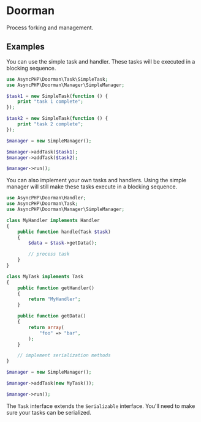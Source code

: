 # Doorman

Process forking and management.

## Examples

You can use the simple task and handler. These tasks will be executed in a blocking sequence.

```php
use AsyncPHP\Doorman\Task\SimpleTask;
use AsyncPHP\Doorman\Manager\SimpleManager;

$task1 = new SimpleTask(function () {
    print "task 1 complete";
});

$task2 = new SimpleTask(function () {
    print "task 2 complete";
});

$manager = new SimpleManager();

$manager->addTask($task1);
$manager->addTask($task2);

$manager->run();
```

You can also implement your own tasks and handlers. Using the simple manager will still make these tasks execute in a blocking sequence.

```php
use AsyncPHP\Doorman\Handler;
use AsyncPHP\Doorman\Task;
use AsyncPHP\Doorman\Manager\SimpleManager;

class MyHandler implements Handler
{
    public function handle(Task $task)
    {
        $data = $task->getData();

        // process task
    }
}

class MyTask implements Task
{
    public function getHandler()
    {
        return "MyHandler";
    }

    public function getData()
    {
        return array(
            "foo" => "bar",
        );
    }

    // implement serialization methods
}

$manager = new SimpleManager();

$manager->addTask(new MyTask());

$manager->run();
```

The `Task` interface extends the `Serializable` interface. You'll need to make sure your tasks can be serialized.
